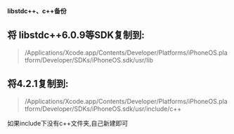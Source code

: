 **libstdc++、c++备份**

## 将 libstdc++6.0.9等SDK复制到:

> /Applications/Xcode.app/Contents/Developer/Platforms/iPhoneOS.platform/Developer/SDKs/iPhoneOS.sdk/usr/lib

## 将4.2.1复制到:

> /Applications/Xcode.app/Contents/Developer/Platforms/iPhoneOS.platform/Developer/SDKs/iPhoneOS.sdk/usr/include/c++

如果include下没有c++文件夹,自己新建即可
